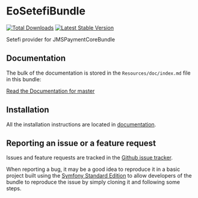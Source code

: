 # EoSetefiBundle

[![Total Downloads](https://poser.pugx.org/eo/setefi-bundle/downloads.png)](https://packagist.org/packages/eo/setefi-bundle)
[![Latest Stable Version](https://poser.pugx.org/eo/setefi-bundle/v/stable.png)](https://packagist.org/packages/eo/setefi-bundle)

Setefi provider for JMSPaymentCoreBundle

## Documentation

The bulk of the documentation is stored in the `Resources/doc/index.md` file in this bundle:

[Read the Documentation for master](https://github.com/eymengunay/EoSetefiBundle/blob/master/Resources/doc/index.md)

## Installation

All the installation instructions are located in [documentation](https://github.com/eymengunay/EoSetefiBundle/blob/master/Resources/doc/index.md).

## Reporting an issue or a feature request

Issues and feature requests are tracked in the [Github issue tracker](https://github.com/eymengunay/EoSetefiBundle/issues).

When reporting a bug, it may be a good idea to reproduce it in a basic project built using the [Symfony Standard Edition](https://github.com/symfony/symfony-standard) to allow developers of the bundle to reproduce the issue by simply cloning it and following some steps.